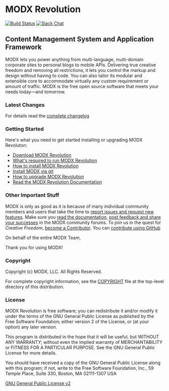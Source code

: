 # MODX Revolution

[![Build Status](https://travis-ci.org/modxcms/revolution.svg?branch=3.x)](https://travis-ci.org/modxcms/revolution) [![Slack Chat](https://img.shields.io/badge/chat_in_slack-online-green.svg?longCache=true&style=flat&logo=slack)](https://modx.org)

## Content Management System and Application Framework

MODX lets you power anything from multi-language, multi-domain corporate sites to personal blogs to mobile APIs. Delivering true creative freedom and removing all restrictions, it lets you control the markup and design without having to code. You can also tailor its modular and extensible core to accommodate virtually any custom requirement or amount of traffic. MODX is the free open source software that meets your needs today—and tomorrow.

### Latest Changes

For details read the [complete changelog](./core/docs/changelog.txt "complete changelog")

### Getting Started

Here's what you need to get started installing or upgrading MODX Revoluton:

+ [Download MODX Revolution](http://modx.com/download/ "Download MODX")
+ [What's required to run MODX Revolution](http://rtfm.modx.com/revolution/2.x/getting-started/server-requirements "Server Requirements - MODx Revolution 2.x - MODx Documentation")
+ [How to install MODX Revolution](http://rtfm.modx.com/revolution/2.x/getting-started/installation/basic-installation "Basic Installation - MODx Revolution 2.x - MODx Documentation")
+ [Install MODX via git](http://rtfm.modx.com/revolution/2.x/getting-started/installation/git-installation "Git Installation - MODx Revolution 2.x - MODx Documentation")
+ [How to upgrade MODX Revolution](http://rtfm.modx.com/revolution/2.x/administering-your-site/upgrading-modx "Upgrading MODx - MODx Revolution 2.x - MODx Documentation")
+ [Read the MODX Revolution Documentation](http://rtfm.modx.com/revolution/2.x/ "Home - MODx Revolution 2.x - MODx Documentation")

### Other Important Stuff

MODX is only as good as it is because of many individual community members and users that take the time to [report issues and request new features](https://github.com/modxcms/revolution/issues "MODX Github Issues"). Make sure you [read the documentation](http://rtfm.modx.com/revolution/2.x/ "Home - MODx Revolution 2.x - MODx Documentation"), [post feedback and share your successes](http://forums.modx.com/board/?board=264 "MODX :: Revolution 2.2") in the MODX community forums. To join us in the quest for *Creative Freedom*, [become a Contributor](http://rtfm.modx.com/community/). You can [contribute using GitHub](http://rtfm.modx.com/community/contribute/using-git-and-github/ "Contribute to MODX via GitHub")

On behalf of the entire MODX Team,

Thank you for using MODX!

### Copyright

Copyright (c) MODX, LLC. All Rights Reserved.

For complete copyright information, see the [COPYRIGHT](./COPYRIGHT "Copyright") file at the top-level directory of this distribution.

### License

MODX Revolution is free software; you can redistribute it and/or modify it under the terms of the GNU General Public License as published by the Free Software Foundation; either version 2 of the License, or (at your option) any later version.

This program is distributed in the hope that it will be useful, but WITHOUT ANY WARRANTY; without even the implied warranty of MERCHANTABILITY or FITNESS FOR A PARTICULAR PURPOSE. See the GNU General Public License for more details.

You should have received a copy of the GNU General Public License along with this program; if not, write to the Free Software Foundation, Inc., 59 Temple Place, Suite 330, Boston, MA 02111-1307 USA

[GNU General Public License v2](./LICENSE "GNU General Public License v2")
